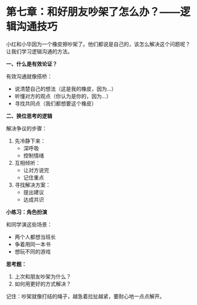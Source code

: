 # 第七章：和好朋友吵架了怎么办？——逻辑沟通技巧

小红和小华因为一个橡皮擦吵架了。他们都说是自己的，该怎么解决这个问题呢？让我们学习逻辑沟通的方法。

**一、什么是有效论证？**

有效沟通就像搭桥：

* 说清楚自己的想法（这是我的橡皮，因为...）
* 听懂对方的观点（你认为是你的，因为...）
* 寻找共同点（我们都想要这个橡皮）

**二、换位思考的逻辑**

解决争议的步骤：

1. 先冷静下来：
   * 深呼吸
   * 控制情绪
2. 互相倾听：
   * 让对方说完
   * 记住重点
3. 寻找解决方案：
   * 提出建议
   * 达成共识

**小练习：角色扮演**

和同学演这些场景：

* 两个人都想当班长
* 争着用同一本书
* 想玩不同的游戏

**思考题：**

1. 上次和朋友吵架为什么？
2. 如何用更好的方式解决？

记住：吵架就像打结的绳子，越急着拉扯越紧，要耐心地一点点解开。
